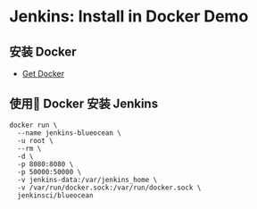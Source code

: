 # Jenkins: Install in Docker Demo

## 安装 Docker

- [Get Docker](https://docs.docker.com/install/)

## 使用 Docker 安装 Jenkins

```bash
docker run \
  --name jenkins-blueocean \
  -u root \
  --rm \
  -d \
  -p 8080:8080 \
  -p 50000:50000 \
  -v jenkins-data:/var/jenkins_home \
  -v /var/run/docker.sock:/var/run/docker.sock \
  jenkinsci/blueocean
```